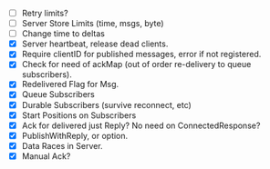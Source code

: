 
- [ ] Retry limits?
- [ ] Server Store Limits (time, msgs, byte)
- [ ] Change time to deltas
- [X] Server heartbeat, release dead clients.
- [X] Require clientID for published messages, error if not registered.
- [X] Check for need of ackMap (out of order re-delivery to queue subscribers).
- [X] Redelivered Flag for Msg.
- [X] Queue Subscribers
- [X] Durable Subscribers (survive reconnect, etc)
- [X] Start Positions on Subscribers
- [X] Ack for delivered just Reply? No need on ConnectedResponse?
- [X] PublishWithReply, or option.
- [X] Data Races in Server.
- [X] Manual Ack?
